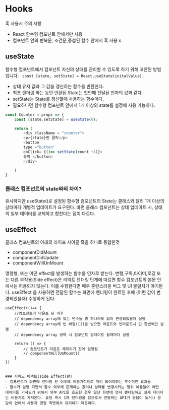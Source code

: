 # Hooks
훅 사용시 주의 사항
- React 함수형 컴포넌트 안에서만 사용
- 컴포넌트 안의 반복문, 조건문,중첩된 함수 안에서 훅 사용 x

## useState
함수형 컴포넌트에서 컴포넌트 자신의 상태를 관리할 수 있도록 하기 위해 고안된 방법입니다.
`` const [state, setState] = React.useState(initalValue);``
- 상태 유지 값과 그 값을 갱신하는 함수를 반환한다. 
- 최초 렌더링 하는 동안 반환된 State는 첫번째 전달된 인자의 값과 같다.
- setState는 State를 갱신할때 사용하는 함수이다. 
- 필요하다면 함수형 컴포넌트 안에서 1개 이상의 state를 설정해 사용 가능하다. 

```js
const Counter = props => {
    const [state,setState] = useState(0);

    return (
        <div className = "counter">
        <p>{state}번 클릭</p>
        <button 
        type ="button"
        onClick= {()=> setState(count +1)}>
        클릭 </button>
        </div>

    )
}
```
### 클래스 컴포넌트의 state와의 차이?
유사하지만 useState()로 설정된 함수형 컴포넌트의 State는 클래스와 달리 1개 이상의 상태마다 개별적 업데이트가 요구된다. 바면 클래스 컴포넌트는 상태 업데이트 시, 상태의 일부 데이터를 교체하고 합친다는 점이 다르다. 


## useEffect
클래스 컴포넌트의 아래의 라이프 사이클 훅을 하나로 통합한것
- componentDidMount
- componentDidUpdate
- componentWillUnMount

명령형, 또는 어떤 effect를 발생하는 함수를 인자로 받는다.
변형,구독,타이머,로깅 또는 다른 부작용(Side effect)은 리엑트 렌더링 단계에 따르면 함수 컴포넌트의 본문 안에서는 허용되지 않는다. 이를 수행한다면 매우 혼란스러운 버그 및 UI 불일치가 야기된다.
useEffect 을 사용하면 전달된 함수는 화면에 렌더링이 완료된 후에 (어떤 값이 변경되었을때) 수행하게 된다. 


```
useEffect(()=> {
    //컴포넌트가 마운트 된 이후
    // dependency array에 있는 변수들 중 하나라도 값이 변경되었을때 실행
    // dependency array에 빈 배열([])을 넣으면 마운트와 언마운트시 단 한번씩만 실행
    // dependency array 생략 시 컴포넌트 업데이트 될때마다 실행 

    return () => {
        // 컴포넌트가 마운트 해제되기 전에 실행됨 
        // componentWillUnMount()
    }
})


### 사이드 이펙트(side Effect)란?
- 컴포넌트가 화면에 렌더링 된 이후에 비동기적으로 처리 되어야하는 부수적인 효과들
- 함수가 실행 되면서 함수 외부에 존재하는 값이나 상태를 변경시키는 행위 예를들어 어떤 데이터를 가져오기 위해서 외부 API를 호출한 경우 일단 화면에 먼저 렌더링하고 실제 데이터는 비동기로 가져온다. 요청 즉시 1차 렌더링을 함으로서 연동하는 API가 응답이 늦거나 응답이 없어서 사용자 경험 측면에서 유리하기 때문이다. 